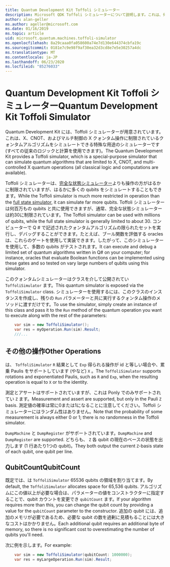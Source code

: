 ```yaml
---
title: Quantum Development Kit Toffoli シミュレーター
description: Microsoft QDK Toffoli シミュレーターについて説明します。これは、何百万もの qubits で使用できる特殊な用途のクォンタムシミュレーターです。
author: alan-geller
ms.author: ageller@microsoft.com
ms.date: 01/16/2019
ms.topic: article
uid: microsoft.quantum.machines.toffoli-simulator
ms.openlocfilehash: 8a29caaa0fa058600a74e7d130e644374cbfa19c
ms.sourcegitcommit: 0181e7c9e98f9af30ea32d3cd8e7e5e30257a4dc
ms.translationtype: MT
ms.contentlocale: ja-JP
ms.lasthandoff: 06/23/2020
ms.locfileid: "85276033"
---
```

# <a name="quantum-development-kit-toffoli-simulator"></a><span data-ttu-id="2e353-103">Quantum Development Kit Toffoli シミュレーター</span><span class="sxs-lookup"><span data-stu-id="2e353-103">Quantum Development Kit Toffoli Simulator</span></span>

<span data-ttu-id="2e353-104">Quantum Development Kit には、Toffoli シミュレーターが用意されています。これは、X、CNOT、およびマルチ制御の X クォンタム操作に制限されているクォンタムアルゴリズムをシミュレートできる特殊な用途のシミュレーターです (すべての従来のロジックと計算を使用できます)。</span><span class="sxs-lookup"><span data-stu-id="2e353-104">The Quantum Development Kit provides a Toffoli simulator, which is a special-purpose simulator that can simulate quantum algorithms that are limited to X, CNOT, and multi-controlled X quantum operations (all classical logic and computations are available).</span></span>

<span data-ttu-id="2e353-105">Toffoli シミュレーターは、[完全な状態シミュレーター](xref:microsoft.quantum.machines.full-state-simulator)よりも操作の方がはるかに制限されていますが、はるかに多くの qubits をシミュレートすることもできます。</span><span class="sxs-lookup"><span data-stu-id="2e353-105">While the Toffoli simulator is much more restricted in operation than the [full state simulator](xref:microsoft.quantum.machines.full-state-simulator), it can simulate far more qubits.</span></span>
<span data-ttu-id="2e353-106">Toffoli シミュレーターは何百万もの qubits と共に使用できますが、通常、完全な状態シミュレーターは約30に制限されています。</span><span class="sxs-lookup"><span data-stu-id="2e353-106">The Toffoli simulator can be used with millions of qubits, while the full state simulator is generally limited to about 30.</span></span>
<span data-ttu-id="2e353-107">コンピューターで Q # で記述されたクォンタムアルゴリズムの限られたセットを実行し、デバッグすることができます。たとえば、ブール関数を評価する oracles は、これらのゲートを使用して実装できます。したがって、このシミュレーターを使用して、多数の qubits がテストされます。</span><span class="sxs-lookup"><span data-stu-id="2e353-107">It can execute and debug a limited set of quantum algorithms written in Q# on your computer; for instance, oracles that evaluate Boolean functions can be implemented using these gates and so tested on vary large numbers of qubits using this simulator.</span></span>

<span data-ttu-id="2e353-108">このクォンタムシミュレーターはクラスを介して公開されてい `ToffoliSimulator` ます。</span><span class="sxs-lookup"><span data-stu-id="2e353-108">This quantum simulator is exposed via the `ToffoliSimulator` class.</span></span>
<span data-ttu-id="2e353-109">シミュレーターを使用するには、このクラスのインスタンスを作成し、残りの `Run` パラメーターと共に実行するクォンタム操作のメソッドに渡すだけです。</span><span class="sxs-lookup"><span data-stu-id="2e353-109">To use the simulator, simply create an instance of this class and pass it to the `Run` method of the quantum operation you want to execute along with the rest of the parameters:</span></span>

```csharp
    var sim = new ToffoliSimulator();
    var res = myOperation.Run(sim).Result;
    ///...
```

## <a name="other-operations"></a><span data-ttu-id="2e353-110">その他の操作</span><span class="sxs-lookup"><span data-stu-id="2e353-110">Other Operations</span></span>

<span data-ttu-id="2e353-111">は、 `ToffoliSimulator` `R` 結果として `Exp` 得られる操作が id と等しい場合や、累乗 Paulis をサポートしています (やなど) `X` 。</span><span class="sxs-lookup"><span data-stu-id="2e353-111">The `ToffoliSimulator` supports rotations and exponentiated Paulis, such as `R` and `Exp`, when the resulting operation is equal to `X` or to the identity.</span></span>

<span data-ttu-id="2e353-112">測定とアサートはサポートされていますが、これは Ponly でのみサポートされてい `Z` ます。</span><span class="sxs-lookup"><span data-stu-id="2e353-112">Measurement and assert are supported, but only in the Pauli `Z` basis.</span></span>
<span data-ttu-id="2e353-113">測定値の確率は常に0または1になることに注意してください。Toffoli シミュレーターにはランダム性はありません。</span><span class="sxs-lookup"><span data-stu-id="2e353-113">Note that the probability of some measurement is always either 0 or 1; there is no randomness in the Toffoli simulator.</span></span>

<span data-ttu-id="2e353-114">`DumpMachine` と `DumpRegister` がサポートされています。</span><span class="sxs-lookup"><span data-stu-id="2e353-114">`DumpMachine` and `DumpRegister` are supported.</span></span>
<span data-ttu-id="2e353-115">どちらも、 `Z` 各 qubit の現在のベースの状態を出力します (1 行あたり1つの qubit)。</span><span class="sxs-lookup"><span data-stu-id="2e353-115">They both output the current `Z`-basis state of each qubit, one qubit per line.</span></span>

## <a name="qubitcount"></a><span data-ttu-id="2e353-116">QubitCount</span><span class="sxs-lookup"><span data-stu-id="2e353-116">QubitCount</span></span>

<span data-ttu-id="2e353-117">既定では、は `ToffoliSimulator` 65536 qubits の領域を割り当てます。</span><span class="sxs-lookup"><span data-stu-id="2e353-117">By default, the `ToffoliSimulator` allocates space for 65,536 qubits.</span></span>
<span data-ttu-id="2e353-118">アルゴリズムにこの値以上が必要な場合は、パラメーターの値をコンストラクターに指定することで、qubit カウントを変更でき `qubitCount` ます。</span><span class="sxs-lookup"><span data-stu-id="2e353-118">If your algorithm requires more than this, you can change the qubit count by providing a value for the `qubitCount` parameter to the constructor.</span></span>
<span data-ttu-id="2e353-119">追加の qubit には、追加のメモリが必要であるため、必要な qubit の数を過剰に見積もることには大きなコストはかかりません。</span><span class="sxs-lookup"><span data-stu-id="2e353-119">Each additional qubit requires an additional byte of memory, so there is no significant cost to overestimating the number of qubits you'll need.</span></span>

<span data-ttu-id="2e353-120">次に例を示します。</span><span class="sxs-lookup"><span data-stu-id="2e353-120">For example:</span></span>

```csharp
    var sim = new ToffoliSimulator(qubitCount: 1000000);
    var res = myLargeOperation.Run(sim).Result;
```

